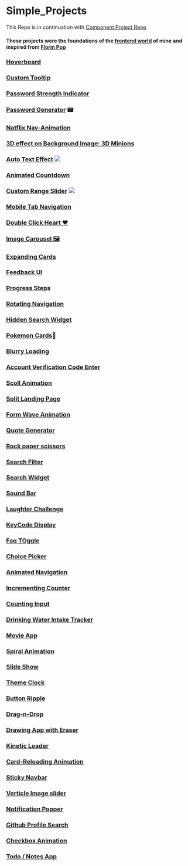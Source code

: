 # Simple_Projects
This Repo is in continuation with [Component Project Repo](https://github.com/Rahul4dev/Component-Projects)

#### These projects were the foundations of the [frontend world]() of mine and inspired from [Florin Pop](https://www.florin-pop.com/blog/2019/09/100-days-100-projects/)


### [Hoverboard](https://github.com/Rahul4dev/Simple_Projects/tree/hoverBoard)  
### [Custom Tooltip](https://github.com/Rahul4dev/Simple_Projects/tree/CustomTooltip)
### [Password Strength Indicator](https://github.com/Rahul4dev/Simple_Projects/tree/PasswordStrengthIndicator) 
### [Password Generator](https://github.com/Rahul4dev/Simple_Projects/tree/PasswordGenerator) 📟 
### [Natflix Nav-Animation](https://github.com/Rahul4dev/Simple_Projects/tree/Netflix_Navigation)
### [3D effect on Background Image: 3D Minions](https://github.com/Rahul4dev/Simple_Projects/tree/3D_Minions)
### [Auto Text Effect](https://github.com/Rahul4dev/Simple_Projects/tree/AutoTextEffect) ![](https://media.giphy.com/media/THR0IKB4QfgAp7P7ln/giphy.gif)  
### [Animated Countdown](https://github.com/Rahul4dev/Simple_Projects/tree/CountDownAnimation)
### [Custom Range Slider](https://github.com/Rahul4dev/Simple_Projects/tree/RangeSlider) ![](https://media.giphy.com/media/du2ovdP0h1T04KROOx/giphy.gif)
### [Mobile Tab Navigation](https://github.com/Rahul4dev/Simple_Projects/tree/TabNavigation)
 ### [Double Click Heart ❤](https://github.com/Rahul4dev/Simple_Projects/tree/DoubleClickHeart)
 ### [Image Carousel 🖼 ](https://github.com/Rahul4dev/Simple_Projects/tree/ImageCarousel)
  ### [Expanding Cards](https://github.com/Rahul4dev/Simple_Projects/tree/Expanding_Card)
  ### [Feedback UI](https://github.com/Rahul4dev/Simple_Projects/tree/FeedbackUI)
   ### [Progress Steps](https://github.com/Rahul4dev/Simple_Projects/tree/Progress_Steps)
  ### [Rotating Navigation](https://github.com/Rahul4dev/Simple_Projects/tree/Rotating-Navigation)
 ### [Hidden Search Widget](https://github.com/Rahul4dev/Simple_Projects/blob/Search-Widget)
 ### [Pokemon Cards](https://github.com/Rahul4dev/Simple_Projects/tree/Pokedex)🔴
   ### [Blurry Loading](https://github.com/Rahul4dev/Simple_Projects/tree/Blur-Loading)
   ### [Account Verification Code Enter](https://github.com/Rahul4dev/Simple_Projects/tree/VerificationCode)
  ### [Scoll Animation](https://github.com/Rahul4dev/Simple_Projects/tree/ScrollAnimation)
   ### [Split Landing Page](https://github.com/Rahul4dev/Simple_Projects/tree/split-landing-page)
  ### [Form Wave Animation](https://github.com/Rahul4dev/Simple_Projects/tree/WaveForm-Input)
   ### [Quote Generator](https://github.com/Rahul4dev/Simple_Projects/tree/Quote_Generator)
   ### [Rock paper scissors](https://github.com/Rahul4dev/Simple_Projects/tree/Rock-paper-scissors)
   ### [Search Filter](https://github.com/Rahul4dev/Simple_Projects/tree/Seach_Filter)
  ### [Search Widget](https://github.com/Rahul4dev/Simple_Projects/tree/Search-Widget)
 ### [Sound Bar](https://github.com/Rahul4dev/Simple_Projects/tree/Sound_Bar)
  ### [Laughter Challenge](https://github.com/Rahul4dev/Simple_Projects/tree/LaughterChallenge)
  ### [KeyCode Display](https://github.com/Rahul4dev/Simple_Projects/tree/keyCodesDisplay)
  ### [Faq TOggle](https://github.com/Rahul4dev/Simple_Projects/tree/FAQ-Toggle)
  ### [Choice Picker](https://github.com/Rahul4dev/Simple_Projects/tree/ChoicePicker)
  ### [Animated Navigation](https://github.com/Rahul4dev/Simple_Projects/tree/Animated-Nav)
  ### [Incrementing Counter](https://github.com/Rahul4dev/Simple_Projects/tree/Incrementing-Counter)
  ### [Counting Input](https://github.com/Rahul4dev/Simple_Projects/tree/CountingInput)
  ### [Drinking Water Intake Tracker](https://github.com/Rahul4dev/Simple_Projects/tree/DrinkWater-IntakeChecker)
  ### [Movie App](https://github.com/Rahul4dev/Simple_Projects/tree/MovieApp)
   ### [Spiral Animation](https://github.com/Rahul4dev/Simple_Projects/tree/Spiral-Animation)
  ### [Slide Show](https://github.com/Rahul4dev/Simple_Projects/tree/SlideShow)
   ### [Theme Clock](https://github.com/Rahul4dev/Simple_Projects/tree/ThemeClock)
   ### [Button Ripple](https://github.com/Rahul4dev/Simple_Projects/tree/ButtonRipple)
   ### [Drag-n-Drop](https://github.com/Rahul4dev/Simple_Projects/tree/Drag-n-Drop)
   ### [Drawing App with Eraser](https://github.com/Rahul4dev/Simple_Projects/tree/DrawingApp)
  ### [Kinetic Loader](https://github.com/Rahul4dev/Simple_Projects/tree/Kinetic-Loader)
  ### [Card-Reloading Animation](https://github.com/Rahul4dev/Simple_Projects/tree/Card-Reloading-Animation)
   ### [Sticky Navbar](https://github.com/Rahul4dev/Simple_Projects/tree/StickyNavbar)
  ### [Verticle Image slider](https://github.com/Rahul4dev/Simple_Projects/tree/ImageSlider)
   ### [Notification Popper](https://github.com/Rahul4dev/Simple_Projects/tree/NotificationPopper)
  ### [Github Profile Search](https://github.com/Rahul4dev/Simple_Projects/tree/githubProfileSearch)
   ### [Checkbox Animation](https://github.com/Rahul4dev/Simple_Projects/tree/CannotCheckAll)
   ### [Todo / Notes App](https://github.com/Rahul4dev/Simple_Projects/tree/Notes_App)
   ### []()
   ### []()
